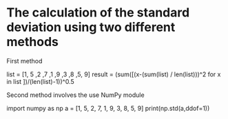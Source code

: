 
# The calculation of the standard deviation using two different methods
First method

list = [1, 5 ,2 ,7 ,1 ,9 ,3 ,8 ,5, 9]
result = (sum([(x-(sum(list) / len(list)))^2 for x in list ])/(len(list)-1))^0.5

Second method involves the use NumPy module 

import numpy as np
a = [1, 5, 2, 7, 1, 9, 3, 8, 5, 9]
print(np.std(a,ddof=1))
